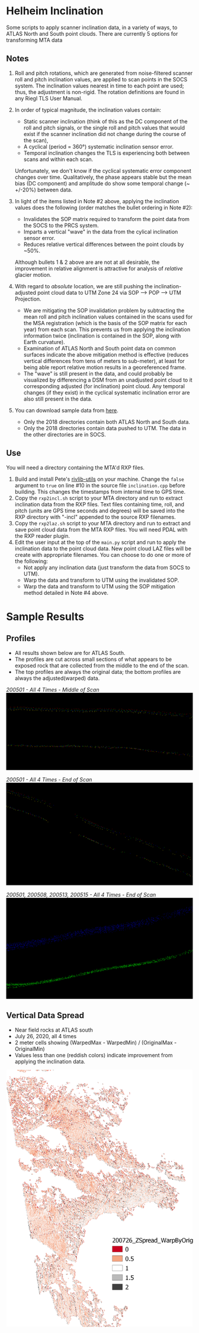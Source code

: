 # Helheim Inclination 
Some scripts to apply scanner inclination data, in a variety of ways, to ATLAS North and South point clouds. There are currently 5 options for transforming MTA data

## Notes
1. Roll and pitch rotations, which are generated from noise-filtered scanner roll and pitch inclination values, are applied to scan points in the SOCS system. The inclination values nearest in time to each point are used; thus, the adjustment is non-rigid. The rotation definitions are found in any Riegl TLS User Manual.

2. In order of typical magnitude, the inclination values contain:
    - Static scanner inclination (think of this as the DC component of the roll and pitch signals, or the single roll and pitch values that would exist if the scanner inclination did not change during the course of the scan),
    - A cyclical (period = 360°) systematic inclination sensor error.
    - Temporal inclination changes the TLS is experiencing both between scans and within each scan.

    Unfortunately, we don't know if the cyclical systematic error component changes over time. Qualitatively, the phase appears stable but the mean bias (DC component) and amplitude do show some temporal change (~ +/-20%) between data.

3. In light of the items listed in Note #2 above, applying the inclination values does the following (order matches the bullet ordering in Note #2):
    - Invalidates the SOP matrix required to transform the point data from the SOCS to the PRCS system.
    - Imparts a vertical "wave" in the data from the cylical inclination sensor error.
    - Reduces relative vertical differences between the point clouds by ~50%.

    Although bullets 1 & 2 above are are not at all desirable, the improvement in relative alignment is attractive for analysis of _relative_ glacier motion. 

4. With regard to _absolute_ location, we are still pushing the inclination-adjusted point cloud data to UTM Zone 24 via SOP --> POP --> UTM Projection. 
    - We are mitigating the SOP invalidation problem by subtracting the mean roll and pitch inclination values contained in the scans used for the MSA registration (which is the basis of the SOP matrix for each year) from each scan. This prevents us from applying the inclination information twice (inclination is contained in the SOP, along with Earth curvature).
    - Examination of ATLAS North and South point data on common surfaces indicate the above mitigation method is effective (reduces vertical differences from tens of meters to sub-meter), at least for being able report relative motion results in a georeferenced frame.
    - The "wave" is still present in the data, and could probably be visualized by differencing a DSM from an unadjusted point cloud to it corresponding adjusted (for inclination) point cloud. Any temporal changes (if they exist) in the cyclical systematic inclination error are also still present in the data.

5. You can download sample data from [here](https://uofh-my.sharepoint.com/:f:/g/personal/pjhartze_cougarnet_uh_edu/En7uPV7ur-1GrKyoPuz479YBZl0B2Fs6f8Lm1URzX-fHSw?e=l4ujnh). 
    - Only the 2018 directories contain both ATLAS North and South data.
    - Only the 2018 directories contain data pushed to UTM. The data in the other directories are in SOCS.

## Use
You will need a directory containing the MTA'd RXP files.

1. Build and install Pete's [rivlib-utils](https://github.com/gadomski/rivlib-utils) on your machine. Change the `false` argument to `true` on line #10 in the source file `inclination.cpp` before building. This changes the timestamps from internal time to GPS time.
2. Copy the `rxp2incl.sh` script to your MTA directory and run to extract inclination data from the RXP files. Text files containing time, roll, and pitch (units are GPS time seconds and degrees) will be saved into the RXP directory with "-incl" appended to the source RXP filenames.
2. Copy the `rxp2laz.sh` script to your MTA directory and run to extract and save point cloud data from the MTA RXP files. You will need PDAL with the RXP reader plugin.
3. Edit the user input at the top of the `main.py` script and run to apply the inclination data to the point cloud data. New point cloud LAZ files will be create with appropriate filenames. You can choose to do one or more of the following:
    - Not apply any inclination data (just transform the data from SOCS to UTM).
    - Warp the data and transform to UTM using the invalidated SOP.
    - Warp the data and transform to UTM using the SOP mitigation method detailed in Note #4 above.

# Sample Results

## Profiles
- All results shown below are for ATLAS South.
- The profiles are cut across small sections of what appears to be exposed rock that are collected from the middle to the end of the scan.
- The top profiles are always the original data; the bottom profiles are always the adjusted(warped) data.

_200501 - All 4 Times - Middle of Scan_
![](images/200501-All4Times-Warped-MiddleOfScan.png)

_200501 - All 4 Times - End of Scan_
![](images/200501-All4Times-Warped-EndOfScan.png)

_200501, 200508, 200513, 200515 - All 4 Times - End of Scan_
![](images/4Days-AllTimes-Warped.png)

## Vertical Data Spread
- Near field rocks at ATLAS south
- July 26, 2020, all 4 times
- 2 meter cells showing (WarpedMax - WarpedMin) / (OriginalMax - OriginalMin)
- Values less than one (reddish colors) indicate improvement from applying the inclination data.

![](images/200726-SOCS-2mCells-DeltaWarpedDividedByDeltaOriginal_Clipped.png)
